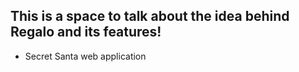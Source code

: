 This is a space to talk about the idea behind Regalo and its features!
---
- Secret Santa web application
